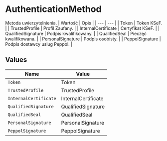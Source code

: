 # AuthenticationMethod

Metoda uwierzytelnienia.
| Wartość | Opis |
| --- | --- |
| Token | Token KSeF. |
| TrustedProfile | Profil Zaufany. |
| InternalCertificate | Certyfikat KSeF. |
| QualifiedSignature | Podpis kwalifikowany. |
| QualifiedSeal | Pieczęć kwalifikowana. |
| PersonalSignature | Podpis osobisty. |
| PeppolSignature | Podpis dostawcy uslug Peppol. |



## Values

| Name                  | Value                 |
| --------------------- | --------------------- |
| `Token`               | Token                 |
| `TrustedProfile`      | TrustedProfile        |
| `InternalCertificate` | InternalCertificate   |
| `QualifiedSignature`  | QualifiedSignature    |
| `QualifiedSeal`       | QualifiedSeal         |
| `PersonalSignature`   | PersonalSignature     |
| `PeppolSignature`     | PeppolSignature       |